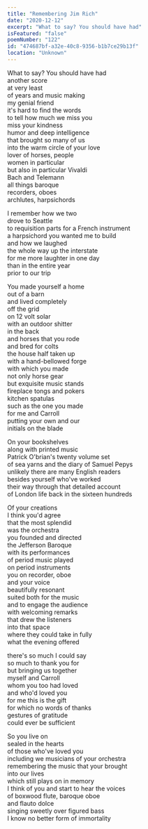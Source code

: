 ```yaml
---
title: "Remembering Jim Rich"
date: "2020-12-12"
excerpt: "What to say? You should have had"
isFeatured: "false"
poemNumber: "122"
id: "474687bf-a32e-40c8-9356-b1b7ce29b13f"
location: "Unknown"
---
```


What to say? You should have had  
another score  
at very least  
of years and music making  
my genial friend  
it's hard to find the words  
to tell how much we miss you  
miss your kindness  
humor and deep intelligence  
that brought so many of us  
into the warm circle of your love  
lover of horses, people  
women in particular  
but also in particular Vivaldi  
Bach and Telemann  
all things baroque  
recorders, oboes  
archlutes, harpsichords

I remember how we two  
drove to Seattle  
to requisition parts for a French instrument  
a harpsichord you wanted me to build  
and how we laughed  
the whole way up the interstate  
for me more laughter in one day  
than in the entire year  
prior to our trip

You made yourself a home  
out of a barn  
and lived completely  
off the grid  
on 12 volt solar  
with an outdoor shitter  
in the back  
and horses that you rode  
and bred for colts  
the house half taken up  
with a hand-bellowed forge  
with which you made  
not only horse gear  
but exquisite music stands  
fireplace tongs and pokers  
kitchen spatulas  
such as the one you made  
for me and Carroll  
putting your own and our  
initials on the blade

On your bookshelves  
along with printed music  
Patrick O'brian's twenty volume set  
of sea yarns and the diary of Samuel Pepys  
unlikely there are many English readers  
besides yourself who've worked  
their way through that detailed account  
of London life back in the sixteen hundreds

Of your creations  
I think you'd agree  
that the most splendid  
was the orchestra  
you founded and directed  
the Jefferson Baroque  
with its performances  
of period music played  
on period instruments  
you on recorder, oboe  
and your voice  
beautifully resonant  
suited both for the music  
and to engage the audience  
with welcoming remarks  
that drew the listeners  
into that space  
where they could take in fully  
what the evening offered

there's so much I could say  
so much to thank you for  
but bringing us together  
myself and Carroll  
whom you too had loved  
and who'd loved you  
for me this is the gift  
for which no words of thanks  
gestures of gratitude  
could ever be sufficient

So you live on  
sealed in the hearts  
of those who've loved you  
including we musicians of your orchestra  
remembering the music that your brought  
into our lives  
which still plays on in memory  
I think of you and start to hear the voices  
of boxwood flute, baroque oboe  
and flauto dolce  
singing sweetly over figured bass  
I know no better form of immortality
